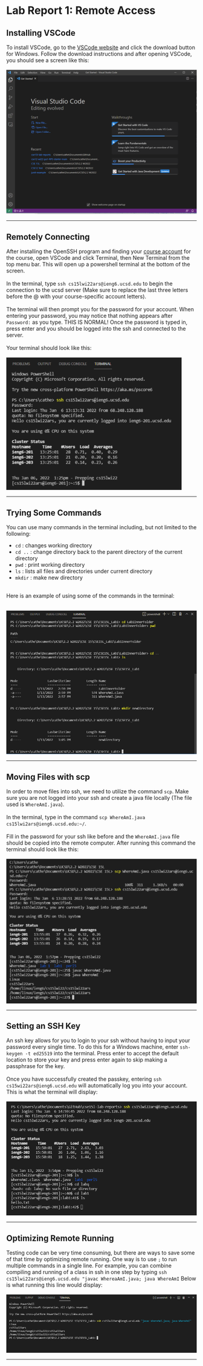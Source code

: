 # **Lab Report 1: Remote Access**

## Installing VSCode
To install VSCode, go to the [VSCode website](https://code.visualstudio.com/) and click the download button for Windows. Follow the download instructions and after opening VSCode, you should see a screen like this:
<br /><br />
![Image](photos/VSCodeStart.PNG)

---
## Remotely Connecting
After installing the OpenSSH program and finding your [course account](https://sdacs.ucsd.edu/~icc/index.php) for the course, open VSCode and click Terminal, then New Terminal from the top menu bar. This will open up a powershell terminal at the bottom of the screen. 
<br /> <br />
In the terminal, type `ssh cs15lwi22ars@ieng6.ucsd.edu` to begin the connection to the ucsd server (Make sure to replace the last three letters before the @ with your course-specific account letters).
<br /> <br />
The terminal will then prompt you for the password for your account. When entering your password, you may notice that nothing appears after `Password:` as you type. THIS IS NORMAL! Once the password is typed in, press enter and you should be logged into the ssh and connected to the server.
<br /> <br />
Your terminal should look like this: <br /> <br />
![Image: ssh login terminal](photos/sshTerminal.PNG)

---
## Trying Some Commands
You can use many commands in the terminal including, but not limited to the following: <br />
- `cd` : changes working directory
- `cd ..` : change directory back to the parent directory of the current directory
- `pwd` : print working directory
- `ls` : lists all files and directories under current directory
- `mkdir` : make new directory

<br />
Here is an example of using some of the commands in the terminal: 
<br /> <br />

![ImageTerminal](photos/TerminalBasicCommands.PNG)
<br />

---
## Moving Files with scp
In order to move files into ssh, we need to utilize the command `scp`. Make sure you are not logged into your ssh and create a java file locally (The file used is `WhereAmI.java`). 
<br /> <br />
In the terminal, type in the command `scp WhereAmI.java cs15lwi2ars@ieng6.ucsd.edu:~/`. 
<br /> <br />
Fill in the password for your ssh like before and the `WhereAmI.java` file should be copied into the remote computer. After running this command the terminal should look like this: 
<br /> <br />
![Image](photos/scpCommand.PNG)

---
## Setting an SSH Key
An ssh key allows for you to login to your ssh without having to input your password every single time. To do this for a Windows machine, enter `ssh-keygen -t ed25519` into the terminal. Press enter to accept the default location to store your key and press enter again to skip making a passphrase for the key.
<br />  <br />
Once you have successfully created the passkey, entering `ssh cs15wi22ars@ieng6.ucsd.edu` will automatically log you into your account. This is what the terminal will display:
<br /> <br />
![Image](photos/sshkeyConfirmed.PNG)


---
## Optimizing Remote Running
Testing code can be very time consuming, but there are ways to save some of that time by optimizing remote running. One way is to use `;` to run multiple commands in a single line. For example, you can combine compiling and running of a class in ssh in one step by typing `ssh cs15lwi22ars@ieng6.ucsd.edu "javac WhereaAmI.java; java WhereAmI` Below is what running this line would display:
<br /> <br />
![Image](photos/OptimizingRunning.PNG)

---